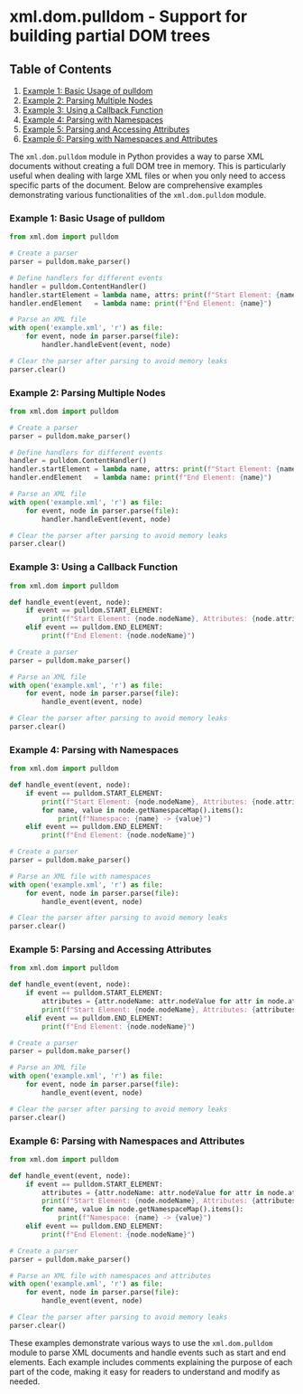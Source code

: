 # xml.dom.pulldom - Support for building partial DOM trees
## Table of Contents

1. [Example 1: Basic Usage of pulldom](#example-1-basic-usage-of-pulldom)
2. [Example 2: Parsing Multiple Nodes](#example-2-parsing-multiple-nodes)
3. [Example 3: Using a Callback Function](#example-3-using-a-callback-function)
4. [Example 4: Parsing with Namespaces](#example-4-parsing-with-namespaces)
5. [Example 5: Parsing and Accessing Attributes](#example-5-parsing-and-accessing-attributes)
6. [Example 6: Parsing with Namespaces and Attributes](#example-6-parsing-with-namespaces-and-attributes)



The `xml.dom.pulldom` module in Python provides a way to parse XML documents without creating a full DOM tree in memory. This is particularly useful when dealing with large XML files or when you only need to access specific parts of the document. Below are comprehensive examples demonstrating various functionalities of the `xml.dom.pulldom` module.

### Example 1: Basic Usage of pulldom

```python
from xml.dom import pulldom

# Create a parser
parser = pulldom.make_parser()

# Define handlers for different events
handler = pulldom.ContentHandler()
handler.startElement = lambda name, attrs: print(f"Start Element: {name}, Attributes: {attrs}")
handler.endElement   = lambda name: print(f"End Element: {name}")

# Parse an XML file
with open('example.xml', 'r') as file:
    for event, node in parser.parse(file):
        handler.handleEvent(event, node)

# Clear the parser after parsing to avoid memory leaks
parser.clear()
```

### Example 2: Parsing Multiple Nodes

```python
from xml.dom import pulldom

# Create a parser
parser = pulldom.make_parser()

# Define handlers for different events
handler = pulldom.ContentHandler()
handler.startElement = lambda name, attrs: print(f"Start Element: {name}, Attributes: {attrs}")
handler.endElement   = lambda name: print(f"End Element: {name}")

# Parse an XML file
with open('example.xml', 'r') as file:
    for event, node in parser.parse(file):
        handler.handleEvent(event, node)

# Clear the parser after parsing to avoid memory leaks
parser.clear()
```

### Example 3: Using a Callback Function

```python
from xml.dom import pulldom

def handle_event(event, node):
    if event == pulldom.START_ELEMENT:
        print(f"Start Element: {node.nodeName}, Attributes: {node.attributes}")
    elif event == pulldom.END_ELEMENT:
        print(f"End Element: {node.nodeName}")

# Create a parser
parser = pulldom.make_parser()

# Parse an XML file
with open('example.xml', 'r') as file:
    for event, node in parser.parse(file):
        handle_event(event, node)

# Clear the parser after parsing to avoid memory leaks
parser.clear()
```

### Example 4: Parsing with Namespaces

```python
from xml.dom import pulldom

def handle_event(event, node):
    if event == pulldom.START_ELEMENT:
        print(f"Start Element: {node.nodeName}, Attributes: {node.attributes}")
        for name, value in node.getNamespaceMap().items():
            print(f"Namespace: {name} -> {value}")
    elif event == pulldom.END_ELEMENT:
        print(f"End Element: {node.nodeName}")

# Create a parser
parser = pulldom.make_parser()

# Parse an XML file with namespaces
with open('example.xml', 'r') as file:
    for event, node in parser.parse(file):
        handle_event(event, node)

# Clear the parser after parsing to avoid memory leaks
parser.clear()
```

### Example 5: Parsing and Accessing Attributes

```python
from xml.dom import pulldom

def handle_event(event, node):
    if event == pulldom.START_ELEMENT:
        attributes = {attr.nodeName: attr.nodeValue for attr in node.attributes}
        print(f"Start Element: {node.nodeName}, Attributes: {attributes}")
    elif event == pulldom.END_ELEMENT:
        print(f"End Element: {node.nodeName}")

# Create a parser
parser = pulldom.make_parser()

# Parse an XML file
with open('example.xml', 'r') as file:
    for event, node in parser.parse(file):
        handle_event(event, node)

# Clear the parser after parsing to avoid memory leaks
parser.clear()
```

### Example 6: Parsing with Namespaces and Attributes

```python
from xml.dom import pulldom

def handle_event(event, node):
    if event == pulldom.START_ELEMENT:
        attributes = {attr.nodeName: attr.nodeValue for attr in node.attributes}
        print(f"Start Element: {node.nodeName}, Attributes: {attributes}")
        for name, value in node.getNamespaceMap().items():
            print(f"Namespace: {name} -> {value}")
    elif event == pulldom.END_ELEMENT:
        print(f"End Element: {node.nodeName}")

# Create a parser
parser = pulldom.make_parser()

# Parse an XML file with namespaces and attributes
with open('example.xml', 'r') as file:
    for event, node in parser.parse(file):
        handle_event(event, node)

# Clear the parser after parsing to avoid memory leaks
parser.clear()
```

These examples demonstrate various ways to use the `xml.dom.pulldom` module to parse XML documents and handle events such as start and end elements. Each example includes comments explaining the purpose of each part of the code, making it easy for readers to understand and modify as needed.
